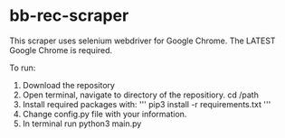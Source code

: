 # bb-rec-scraper

This scraper uses selenium webdriver for Google Chrome. The LATEST Google Chrome is required. 

To run:  
1. Download the repository  
2. Open terminal, navigate to directory of the repositiory. cd /path 
3. Install required packages with: 
''' pip3 install -r requirements.txt ''' 
4. Change config.py file with your information.
5. In terminal run python3 main.py 

